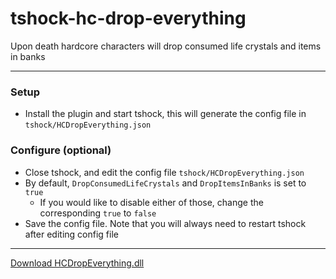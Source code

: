 # tshock-hc-drop-everything
 Upon death hardcore characters will drop consumed life crystals and items in banks

***

### Setup

* Install the plugin and start tshock, this will generate the config file in `tshock/HCDropEverything.json`

### Configure (optional)
* Close tshock, and edit the config file `tshock/HCDropEverything.json`
* By default, `DropConsumedLifeCrystals` and `DropItemsInBanks` is set to `true`
    - If you would like to disable either of those, change the corresponding `true` to `false`
* Save the config file. Note that you will always need to restart tshock after editing config file

***
 
[Download HCDropEverything.dll](https://github.com/onusai/tshock-hc-drop-everything/raw/main/bin/Debug/net6.0/HCDropEverything.dll)
